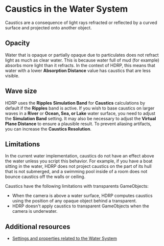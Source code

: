 # Caustics in the Water System
Caustics are a consequence of light rays refracted or reflected by a curved surface and projected onto another object.

## Opacity
Water that is opaque or partially opaque due to particulates does not refract light as much as clear water. This is because water full of mud (for example) absorbs more light than it refracts. In the context of HDRP, this means that water with a lower **Absorption Distance** value has caustics that are less visible.

## Wave size
HDRP uses the **Ripples** **Simulation Band** for **Caustics** calculations by default if the **Ripples** band is active. If you wish to base caustics on larger waves in a **River** or **Ocean, Sea, or Lake** water surface, you need to adjust the **Simulation Band** setting. It may also be necessary to adjust the **Virtual Plane Distance** to ensure a plausible result.  To prevent aliasing artifacts, you can increase the **Caustics Resolution**.

## Limitations
In the current water implementation, caustics do not have an effect above the water unless you script this behavior. For example, if you have a boat sitting in the water, HDRP does not project caustics on the part of its hull that is not submerged, and a swimming pool inside of a room does not bounce caustics off the walls or ceiling.

Caustics have the following limitations with transparents GameObjects:
* When the camera is above a water surface, HDRP computes caustics using the position of any opaque object behind a transparent.
* HDRP doesn't apply caustics to transparent GameObjects when the camera is underwater.

## Additional resources
* <a href="settings-and-properties-related-to-the-water-system.md">Settings and properties related to the Water System</a>
